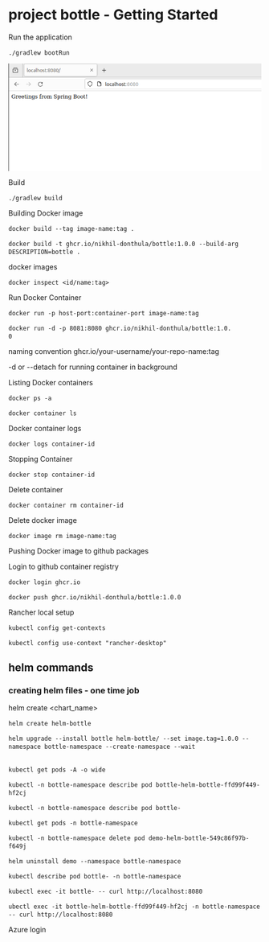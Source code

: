 # project bottle - Getting Started

Run the application

```
./gradlew bootRun
```
<img align=center src=assets/localhost001.png> 

Build

```
./gradlew build
```

Building Docker image
```
docker build --tag image-name:tag .
```
```
docker build -t ghcr.io/nikhil-donthula/bottle:1.0.0 --build-arg DESCRIPTION=bottle .
```

docker images

```
docker inspect <id/name:tag>
```

Run Docker Container 

```
docker run -p host-port:container-port image-name:tag
```
```
docker run -d -p 8081:8080 ghcr.io/nikhil-donthula/bottle:1.0.
0
```
naming convention ghcr.io/your-username/your-repo-name:tag

-d or --detach for running container in background

Listing Docker containers
```
docker ps -a
```
```
docker container ls
```
Docker container logs
```
docker logs container-id
```
Stopping Container 
```
docker stop container-id
```
Delete container
```
docker container rm container-id
```
Delete docker image
```
docker image rm image-name:tag
```

Pushing Docker image to github packages

Login to github container registry
```
docker login ghcr.io
```
```
docker push ghcr.io/nikhil-donthula/bottle:1.0.0
```

Rancher local setup
```
kubectl config get-contexts
```
```
kubectl config use-context "rancher-desktop"
```
## helm commands
### creating helm files - one time job
helm create <chart_name>
```
helm create helm-bottle
``` 

```
helm upgrade --install bottle helm-bottle/ --set image.tag=1.0.0 --namespace bottle-namespace --create-namespace --wait
```

```

kubectl get pods -A -o wide
```
```
kubectl -n bottle-namespace describe pod bottle-helm-bottle-ffd99f449-hf2cj
```
```
kubectl -n bottle-namespace describe pod bottle-
```
```
kubectl get pods -n bottle-namespace
```
```
kubectl -n bottle-namespace delete pod demo-helm-bottle-549c86f97b-f649j
```
```
helm uninstall demo --namespace bottle-namespace
```
```
kubectl describe pod bottle- -n bottle-namespace
```
```
kubectl exec -it bottle- -- curl http://localhost:8080
```
```
ubectl exec -it bottle-helm-bottle-ffd99f449-hf2cj -n bottle-namespace -- curl http://localhost:8080
```
Azure login